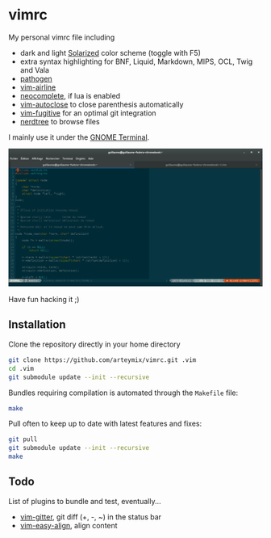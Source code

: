 vimrc
=====
My personal vimrc file including

* dark and light [Solarized]() color scheme (toggle with F5)
* extra syntax highlighting for BNF, Liquid, Markdown, MIPS, OCL, Twig and Vala
* [pathogen](https://github.com/tpope/vim-pathogen)
* [vim-airline](https://github.com/bling/vim-airline)
* [neocomplete](https://github.com/Shougo/neocomplete.vim), if lua is enabled
* [vim-autoclose](https://github.com/) to close parenthesis automatically
* [vim-fugitive]() for an optimal git integration
* [nerdtree](https://github.com/scrooloose/nerdtree) to browse files

I mainly use it under the
[GNOME Terminal](http://en.wikipedia.org/wiki/GNOME_Terminal).

![Preview with the dark solarized theme.](https://raw.githubusercontent.com/arteymix/vimrc/master/preview.png)

Have fun hacking it ;)

Installation
------------
Clone the repository directly in your home directory
```bash
git clone https://github.com/arteymix/vimrc.git .vim
cd .vim
git submodule update --init --recursive
```

Bundles requiring compilation is automated through the `Makefile` file:
```bash
make
```

Pull often to keep up to date with latest features and fixes:
```bash
git pull
git submodule update --init --recursive
make
```

Todo
----
List of plugins to bundle and test, eventually...
* [vim-gitter](), git diff (+, -, ~) in the status bar
* [vim-easy-align](), align content
